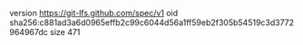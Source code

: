 version https://git-lfs.github.com/spec/v1
oid sha256:c881ad3a6d0965effb2c99c6044d56a1ff59eb2f305b54519c3d3772964967dc
size 471
